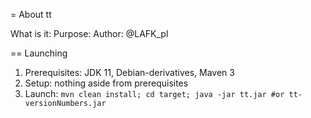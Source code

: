 = About tt

What is it:
Purpose: 
Author: @LAFK_pl

== Launching

1. Prerequisites: JDK 11, Debian-derivatives, Maven 3
2. Setup: nothing aside from prerequisites
3. Launch: `mvn clean install; cd target; java -jar tt.jar #or tt-versionNumbers.jar`

